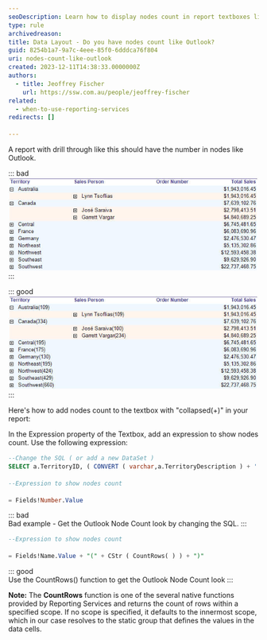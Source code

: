 ```yaml
---
seoDescription: Learn how to display nodes count in report textboxes like Outlook using SQL expressions and the CountRows() function.
type: rule
archivedreason:
title: Data Layout - Do you have nodes count like Outlook?
guid: 8254b1a7-9a7c-4eee-85f0-6dddca76f804
uri: nodes-count-like-outlook
created: 2023-12-11T14:38:33.0000000Z
authors: 
  - title: Jeoffrey Fischer
    url: https://ssw.com.au/people/jeoffrey-fischer
related:
  - when-to-use-reporting-services
redirects: []

---
```


A report with drill through like this should have the number in nodes like Outlook.

<!--endintro-->

::: bad  
![Figure: Bad example - This does not have the nodes count](No_number.jpg)  
:::

::: good  
![Figure: Good example - This does have the nodes count](number.jpg)
:::

Here's how to add nodes count to the textbox with "collapsed(+)" in your report:

In the Expression property of the Textbox, add an expression to show nodes count. Use the following expression:

```sql
--Change the SQL ( or add a new DataSet )
SELECT a.TerritoryID, ( CONVERT ( varchar,a.TerritoryDescription ) + ' (' + CONVERT ( varchar, count ( c.TerritoryID ) ) + ')' ) AS Number, ... FROM Territories a INNER JOIN EmployeeTerritories b ON a.TerritoryID=b.TerritoryID, ... GROUP BY a.TerritoryID, a.TerritoryDescription,...

--Expression to show nodes count

= Fields!Number.Value
```

::: bad  
Bad example - Get the Outlook Node Count look by changing the SQL.
:::

```sql
--Expression to show nodes count

= Fields!Name.Value + "(" + CStr ( CountRows( ) ) + ")"
```

::: good  
Use the CountRows() function to get the Outlook Node Count look
:::

**Note:** The **CountRows** function is one of the several native functions provided by Reporting Services and returns the count of rows within a specified scope. If no scope is specified, it defaults to the innermost scope, which in our case resolves to the static group that defines the values in the data cells.